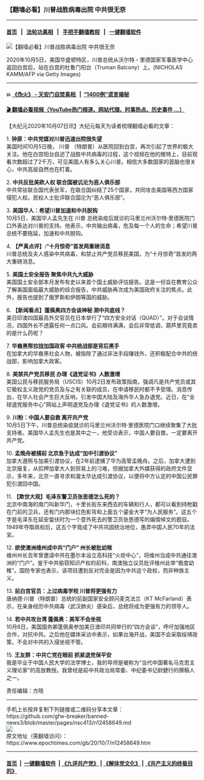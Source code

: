 ### 【翻墙必看】川普战胜病毒出院 中共很无奈
------------------------

#### [首页](https://github.com/gfw-breaker/banned-news3/blob/master/README.md) &nbsp;&nbsp;|&nbsp;&nbsp; [法轮功真相](https://github.com/begood0513/basic/blob/master/README.md)  &nbsp;&nbsp;|&nbsp;&nbsp; [手把手翻墙教程](https://github.com/gfw-breaker/guides/wiki)  &nbsp;&nbsp;|&nbsp;&nbsp; [一键翻墙软件](https://github.com/gfw-breaker/nogfw/blob/master/README.md)  



<div><img alt="【翻墙必看】川普战胜病毒出院 中共很无奈" class="attachment-djy_600_400 size-djy_600_400 wp-post-image" src="https://i.epochtimes.com/assets/uploads/2020/10/GettyImages-1228916049-600x400.jpg"/>
<div class="caption">
 <p>
  2020年10月5日，美国华盛顿特区，川普总统从沃尔特・里德国家军事医学中心返回白宫后，站在白宫的杜鲁门阳台（Truman Balcony）上。(NICHOLAS KAMM/AFP via Getty Images)
 </p>
</div></div><hr/>

#### 💥 [《伪火》 - 天安门自焚真相 ](http://158.247.195.190:10000/videos/blog/weihuo.html)&nbsp; |&nbsp; [“1400例”谎言揭秘  ](http://158.247.195.190:10000/videos/blog/jiexi1400.html)

#### [ 🎬  翻墙必看视频（YouTube热门频道、网站代理、时事热点、历史事件 ...）](https://github.com/gfw-breaker/links/blob/master/banned.md)

<div><p>
 【大纪元2020年10月07日讯】大纪元每天为读者梳理翻墙必看的文章：
</p>
<p>
 1.
 <b>
  <ok href="http://www.epochtimes.com/gb/20/10/6/n12458021.htm" rel="noopener noreferrer" target="_blank">
   钟原：中共党媒对川普迅速出院很失望
  </ok>
 </b>
 <br/>
 美国时间10月5日晚，
 <ok href="https://www.epochtimes.com/gb/tag/%E5%B7%9D%E6%99%AE.html">
  川普
 </ok>
 （特朗普）从医院回到白宫，再次引起了世界的极大关注。他在白宫阳台自述了战胜中共病毒的过程，这个视频在他的推特上，目前观看次数超过了2千万，可见美国人有多么关心川普。相信大多数国家的首脑也很关心，中共高层自然也在盯着。
</p>
<p>
 2.
 <b>
  <ok href="http://www.epochtimes.com/gb/20/10/6/n12458076.htm" rel="noopener noreferrer" target="_blank">
   中共反批美欧人权 联合国被讥沦为恶人俱乐部
  </ok>
 </b>
 <br/>
 中共常驻联合国代表张军，在联合国纠结了25个国家，共同攻击美国等西方国家侵犯人权。民权人士批评联合国沦为“恶人俱乐部”。
</p>
<p>
 3.
 <b>
  <ok href="http://www.epochtimes.com/gb/20/10/6/n12457762.htm" rel="noopener noreferrer" target="_blank">
   美国华人：希望川普加速和中共脱钩
  </ok>
 </b>
 <br/>
 10月5日，美国华人孟先生在
 <ok href="https://www.epochtimes.com/gb/tag/%E5%B7%9D%E6%99%AE.html">
  川普
 </ok>
 总统染疫后就诊的马里兰州沃尔特·里德医院门口外表达对川普的支持。他表示，中共输出病毒，危及每一个人的生命；希望川普总统不要拖延，加速和中共脱钩。
</p>
<p>
 4.
 <b>
  <ok href="http://www.epochtimes.com/gb/20/10/6/n12458017.htm" rel="noopener noreferrer" target="_blank">
   【严真点评】:“十月惊奇”首发两重磅消息
  </ok>
 </b>
 <br/>
 川普总统及夫人感染中共病毒，和禁止共产党员移民美国，为“十月惊奇”首发的两大重磅消息。
</p>
<p>
 5.
 <b>
  <ok href="http://www.epochtimes.com/gb/20/10/6/n12458226.htm" rel="noopener noreferrer" target="_blank">
   美国土安全报告 聚焦中共九大威胁
  </ok>
 </b>
 <br/>
 美国国土安全部本月发布有史以来首个国土威胁评估报告。这是一份旨在教育公众了解美国面临最大威胁的综合报告，中共威胁再次成为美国政府关注的焦点。此外，报告也提到了俄罗斯和伊朗等国的威胁。
</p>
<p>
 6.
 <b>
  <ok href="http://www.epochtimes.com/gb/20/10/6/n12458120.htm" rel="noopener noreferrer" target="_blank">
   【新闻看点】蓬佩奥四方会谈神秘 测中共底线？
  </ok>
 </b>
 <br/>
 美日印澳四国最高外交官员在日本举行了“四方安全对话（QUAD）”。对于会谈情况，四国外长不透露任何一点口风。会前期待满满，会后非常低调，葫芦里究竟卖的是什么药呢？
</p>
<p>
 7.
 <b>
  <ok href="http://www.epochtimes.com/gb/20/10/6/n12457953.htm" rel="noopener noreferrer" target="_blank">
   华裔黑帮拉拢加国政客 中共统战部是背后黑手
  </ok>
 </b>
 <br/>
 在加拿大的华裔黑社会人物，被指除了通过非法手段赚钱外，还积极配合中共的统战部，影响加拿大政客。
</p>
<p>
 8.
 <b>
  <ok href="http://www.epochtimes.com/gb/20/10/6/n12456276.htm" rel="noopener noreferrer" target="_blank">
   美禁共产党员移民 办理《退党证书》人数激增
  </ok>
 </b>
 <br/>
 美国公民与移民服务局（USCIS）10月2日发布政策指南，强调凡是共产党员或其它极权主义政党的党员及与之有关联的成员，在申请移民时都不予受理。消息传出，在华人社会产生巨大反响，引发中国大陆及海外华人急办退党。近日，在“全球退党服务中心”网站上声明退党及办理《退党证书》的人数激增。
</p>
<p>
 9.
 <b>
  <ok href="http://www.epochtimes.com/gb/20/10/6/n12457325.htm" rel="noopener noreferrer" target="_blank">
   川粉：中国人要自救 离开共产党
  </ok>
 </b>
 <br/>
 10月5日下午，川普总统染疫就诊的马里兰州沃尔特·里德医院门口继续聚集了大批支持者。美国华人孟先生也是其中之一，他受访表示，中国人要自救，一定要离开共产党。
</p>
<p>
 10.
 <b>
  <ok href="https://www.epochtimes.com/gb/20/10/5/n12455650.htm" rel="noopener noreferrer" target="_blank">
   孟晚舟被捕前 北京急于达成“加中引渡协议”
  </ok>
 </b>
 <br/>
 加拿大遵照与加美引渡协议，在2年前逮捕了华为高管孟晚舟。之后，加拿大遭到北京报复，从扣押加拿大人到贸易上的刁难，但据加拿大外媒获得的政府文件显示，多年来，北京一直寻求和渥太华达成引渡协议，以便将中方认定的中国公民罪犯引渡回中国。
</p>
<p>
 11.
 <b>
  <ok href="http://www.epochtimes.com/gb/20/8/27/n12361767.htm" rel="noopener noreferrer" target="_blank">
   【欺世大观】毛泽东警卫员张思德怎么死的？
  </ok>
 </b>
 <br/>
 北京中南海的南门叫新华门，十里长街东来西去的车辆和行人，都可以看到持枪戳在门前的卫兵，还有门内那块红色影背和上面五个鎏金大字“为人民服务”。这五个字是毛泽东在延安蛰伏时为一个意外死去的警卫员张思德写的煽情悼文的题目。1949年夺取政权后，这五个字竟成了中共巩固统治地位，愚弄中国人民70年的法宝。
</p>
<p>
 12.
 <b>
  <ok href="http://www.epochtimes.com/gb/20/10/6/n12456766.htm" rel="noopener noreferrer" target="_blank">
   欲使澳洲维州成中共“门户” 州长被批幼稚
  </ok>
 </b>
 <br/>
 维州州长去年曾邀请中共在墨尔本设立高科技“火炬中心”，将维州当成中共通往澳洲的“门户”。鉴于中共偷窃知识产权的前科，南澳独立议员批评维州此举“极度幼稚”。国防专家也表示，该项目遭到反对完全是因为中共这个政权，而非种族主义。
</p>
<p>
 13.
 <b>
  <ok href="http://www.epochtimes.com/gb/20/10/6/n12457134.htm" rel="noopener noreferrer" target="_blank">
   前白宫官员：上过病毒学校 川普将更强有力
  </ok>
 </b>
 <br/>
 唐纳德·川普（特朗普）总统的前副国家安全顾问麦克法兰（KT McFarland）表示，在亲身经历中共病毒（武汉肺炎）感染后，总统将成为更强有力的领导人。
</p>
<p>
 14.
 <b>
  <ok href="http://www.epochtimes.com/gb/20/10/6/n12457864.htm" rel="noopener noreferrer" target="_blank">
   若中共攻台湾 蓬佩奥：美军不会坐视
  </ok>
 </b>
 <br/>
 10月6日，美国国务卿蓬佩奥参加美日澳印共同举行的“四方会谈”，呼吁加强地区合作，对抗中共。之后他在媒体采访中表示，如果台海开战，美国不会采取绥靖政策，不会对中共的入侵坐视不管。
</p>
<p>
 15.
 <b>
  <ok href="http://www.epochtimes.com/gb/20/10/6/n12458091.htm" rel="noopener noreferrer" target="_blank">
   王友群：中共亡党在眼前 抓紧退党保平安
  </ok>
 </b>
 <br/>
 我是毕业于中国人民大学的法学博士，我的导师是被称为“当代中国著名马克思主义理论家”的高放教授。我曾经是前中共政治局常委、中纪委书记尉健行的撰稿人之一。
</p>
<p>
 责任编辑：方晓
</p>
</div>
<hr/>
手机上长按并复制下列链接或二维码分享本文章：<br/>
https://github.com/gfw-breaker/banned-news3/blob/master/pages/nsc413/n12458649.md <br/>
<a href='https://github.com/gfw-breaker/banned-news3/blob/master/pages/nsc413/n12458649.md'><img src='https://github.com/gfw-breaker/banned-news3/blob/master/pages/nsc413/n12458649.md.png'/></a> <br/>
原文地址（需翻墙访问）：https://www.epochtimes.com/gb/20/10/7/n12458649.htm


------------------------
#### [首页](https://github.com/gfw-breaker/banned-news3/blob/master/README.md) &nbsp;|&nbsp; [一键翻墙软件](https://github.com/gfw-breaker/nogfw/blob/master/README.md) &nbsp;| [《九评共产党》](https://github.com/gfw-breaker/9ping.md/blob/master/README.md#九评之一评共产党是什么) | [《解体党文化》](https://github.com/gfw-breaker/jtdwh.md/blob/master/README.md) | [《共产主义的终极目的》](https://github.com/gfw-breaker/gczydzjmd.md/blob/master/README.md)


<img src='http://gfw-breaker.win/banned-news3/pages/nsc413/n12458649.md' width='0px' height='0px'/>